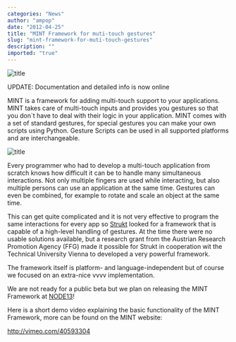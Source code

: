 ```yaml
---
categories: "News"
author: "ampop"
date: "2012-04-25"
title: "MINT Framework for muti-touch gestures"
slug: "mint-framework-for-muti-touch-gestures"
description: ""
imported: "true"
---
```



![title](http://mint.strukt.com/images/mint-logo4.png)  

UPDATE: Documentation and detailed info is now online [](http://mint.strukt.com/doku.html)

MINT is a framework for adding multi-touch support to your applications.
MINT takes care of multi-touch inputs and provides you gestures so that you don`t have to deal with their logic in your application. MINT comes with a set of standard gestures, for special gestures you can make your own scripts using Python. Gesture Scripts can be used in all supported platforms and are interchangeable.

[](http://mint.strukt.com/)

![title](http://mint.strukt.com/images/m-guy-p-1.gif)
<!--break-->
Every programmer who had to develop a multi-touch application from scratch knows how difficult it can be to handle many simultaneous interactions. Not only multiple fingers are used while interacting, but also multiple persons can use an application at the same time. Gestures can even be combined, for example to rotate and scale an object at the same time.

This can get quite complicated and it is not very effective to program the same interactions for every app so  [ Strukt](http://strukt.com%20) looked for a framework that is capable of a high-level handling of gestures. At the time there were no usable solutions available, but a research grant from the Austrian Research Promotion Agency (FFG) made it possible for Strukt in cooperation wit the Technical University Vienna to developed a very powerful framework.

The framework itself is platform- and language-independent but of course we focused on an extra-nice vvvv implementation. 

We are not ready for a public beta but we plan on releasing the MINT Framework at [  NODE13](http://node.vvvv.org%20)!

Here is a short demo video explaining the basic functionality of the MINT Framework, more can be found on the MINT website:

http://vimeo.com/40593304